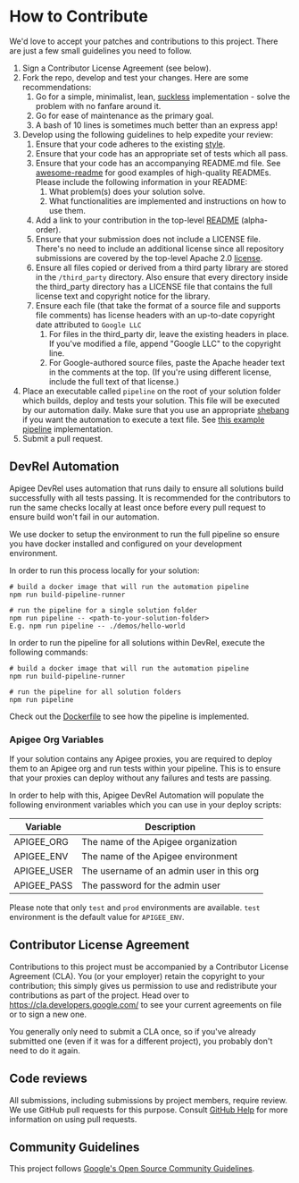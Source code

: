 # How to Contribute

We'd love to accept your patches and contributions to this project. There are
just a few small guidelines you need to follow.

1.  Sign a Contributor License Agreement (see below).
1.  Fork the repo, develop and test your changes. Here are some recommendations:
    1.  Go for a simple, minimalist, lean, [suckless](https://en.wikipedia.org/wiki/Suckless.org) implementation - solve the problem with no fanfare around it.
    1.  Go for ease of maintenance as the primary goal.
    1.  A bash of 10 lines is sometimes much better than an express app!
1.  Develop using the following guidelines to help expedite your review:
    1.  Ensure that your code adheres to the existing
        [style](https://google.github.io/styleguide).
    1.  Ensure that your code has an appropriate set of tests which all pass.
    1.  Ensure that your code has an accompanying README.md file. See
        [awesome-readme](https://github.com/matiassingers/awesome-readme) for
        good examples of high-quality READMEs. Please include the following
        information in your README:
        1.  What problem(s) does your solution solve.
        1.  What functionalities are implemented and instructions on how to use them.
    1.  Add a link to your contribution in the top-level
        [README](https://github.com/Apigee/DevRel/blob/master/README.md)
        (alpha-order).
    1.  Ensure that your submission does not include a LICENSE file. There's no
        need to include an additional license since all repository submissions
        are covered by the top-level Apache 2.0
        [license](https://github.com/Apigee/DevRel/blob/master/LICENSE).
    1.  Ensure all files copied or derived from a third party library are stored
        in the `/third_party` directory. Also ensure that every directory
        inside the third_party directory has a LICENSE file that contains the
        full license text and copyright notice for the library.
    1.  Ensure each file (that take the format of a source file and supports
        file comments) has license headers with an up-to-date copyright date
        attributed to `Google LLC`
        1.  For files in the third_party dir, leave the existing headers in
            place. If you've modified a file, append "Google LLC" to the
            copyright line.
        1.  For Google-authored source files, paste the Apache header text in
            the comments at the top. (If you're using different license,
            include the full text of that license.)
1.  Place an executable called `pipeline` on the root of your solution folder
    which builds, deploy and tests your solution. This file will be executed by
    our automation daily. Make sure that you use an appropriate
    [shebang](https://en.wikipedia.org/wiki/Shebang_(Unix)) if you want the automation
    to execute a text file. See
    [this example pipeline](https://github.com/apigee/DevRel/blob/master/demos/hello-world/pipeline)
    implementation.
1.  Submit a pull request.

## DevRel Automation

Apigee DevRel uses automation that runs daily to ensure all solutions build successfully with all tests passing. It is recommended for the contributors to run the same checks locally at least once before every pull request to ensure build won't fail in our automation.

We use docker to setup the environment to run the full pipeline so ensure you
have docker installed and configured on your development environment.

In order to run this process locally for your solution:

```
# build a docker image that will run the automation pipeline
npm run build-pipeline-runner

# run the pipeline for a single solution folder
npm run pipeline -- <path-to-your-solution-folder>
E.g. npm run pipeline -- ./demos/hello-world
```

In order to run the pipeline for all solutions within DevRel, execute the following commands:

```
# build a docker image that will run the automation pipeline
npm run build-pipeline-runner

# run the pipeline for all solution folders
npm run pipeline
```

Check out the
[Dockerfile](https://github.com/apigee/DevRel/blob/master/Dockerfile) to see how
the pipeline is implemented.

### Apigee Org Variables

If your solution contains any Apigee proxies, you are required to deploy them to an
Apigee org and run tests within your pipeline. This is to ensure that
your proxies can deploy without any failures and tests are passing.

In order to help with this, Apigee DevRel Automation will populate the following
environment variables which you can use in your deploy scripts:

| Variable    | Description                               |
| ---         | ---                                       |
| APIGEE_ORG  | The name of the Apigee organization       |
| APIGEE_ENV  | The name of the Apigee environment        |
| APIGEE_USER | The username of an admin user in this org |
| APIGEE_PASS | The password for the admin user           |

Please note that only `test` and `prod` environments are available. `test`
environment is the default value for `APIGEE_ENV`.

## Contributor License Agreement

Contributions to this project must be accompanied by a Contributor License
Agreement (CLA). You (or your employer) retain the copyright to your
contribution; this simply gives us permission to use and redistribute your
contributions as part of the project. Head over to
<https://cla.developers.google.com/> to see your current agreements on file or
to sign a new one.

You generally only need to submit a CLA once, so if you've already submitted
one (even if it was for a different project), you probably don't need to do it
again.

## Code reviews

All submissions, including submissions by project members, require review. We
use GitHub pull requests for this purpose. Consult [GitHub
Help](https://help.github.com/articles/about-pull-requests/) for more
information on using pull requests.

## Community Guidelines

This project follows [Google's Open Source Community
Guidelines](https://opensource.google/conduct/).
